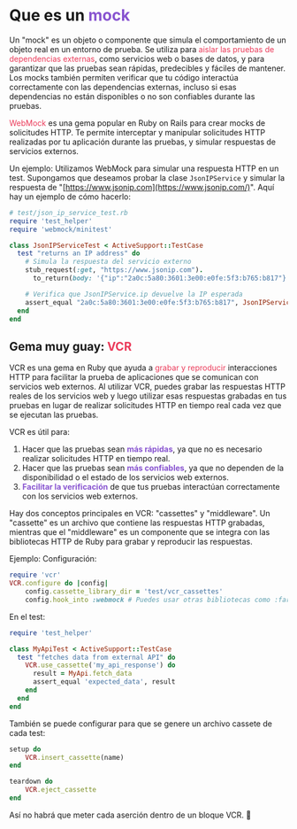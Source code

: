 # Que es un <span style='color:#8854d0'>mock</span>
Un "mock" es un objeto o componente que simula el comportamiento de un objeto real en un entorno de prueba. Se utiliza para <span style='color:#eb3b5a'>aislar las pruebas de dependencias externas</span>, como servicios web o bases de datos, y para garantizar que las pruebas sean rápidas, predecibles y fáciles de mantener. Los mocks también permiten verificar que tu código interactúa correctamente con las dependencias externas, incluso si esas dependencias no están disponibles o no son confiables durante las pruebas.

<span style='color:#eb3b5a'>WebMock</span> es una gema popular en Ruby on Rails para crear mocks de solicitudes HTTP. Te permite interceptar y manipular solicitudes HTTP realizadas por tu aplicación durante las pruebas, y simular respuestas de servicios externos.

Un ejemplo:
Utilizamos WebMock para simular una respuesta HTTP en un test. 
Supongamos que deseamos probar la clase `JsonIPService` y simular la respuesta de "[https://www.jsonip.com](https://www.jsonip.com/)". Aquí hay un ejemplo de cómo hacerlo:

```rb
# test/json_ip_service_test.rb
require 'test_helper'
require 'webmock/minitest'

class JsonIPServiceTest < ActiveSupport::TestCase
  test "returns an IP address" do
    # Simula la respuesta del servicio externo
    stub_request(:get, "https://www.jsonip.com").
      to_return(body: '{"ip":"2a0c:5a80:3601:3e00:e0fe:5f3:b765:b817"}', headers: { 'Content-Type' => 'application/json' })

    # Verifica que JsonIPService.ip devuelve la IP esperada
    assert_equal "2a0c:5a80:3601:3e00:e0fe:5f3:b765:b817", JsonIPService.ip
  end
end
```


## Gema muy guay: <span style='color:#eb3b5a'>VCR</span>
VCR es una gema en Ruby que ayuda a <span style='color:#eb3b5a'>grabar y reproducir</span> interacciones HTTP para facilitar la prueba de aplicaciones que se comunican con servicios web externos. Al utilizar VCR, puedes grabar las respuestas HTTP reales de los servicios web y luego utilizar esas respuestas grabadas en tus pruebas en lugar de realizar solicitudes HTTP en tiempo real cada vez que se ejecutan las pruebas.

VCR es útil para:

1.  Hacer que las pruebas sean **<span style='color:#8854d0'>más rápidas</span>**, ya que no es necesario realizar solicitudes HTTP en tiempo real.
2.  Hacer que las pruebas sean **<span style='color:#8854d0'>más confiables</span>**, ya que no dependen de la disponibilidad o el estado de los servicios web externos.
3. **<span style='color:#8854d0'>Facilitar la verificación</span>** de que tus pruebas interactúan correctamente con los servicios web externos.

Hay dos conceptos principales en VCR: "cassettes" y "middleware". Un "cassette" es un archivo que contiene las respuestas HTTP grabadas, mientras que el "middleware" es un componente que se integra con las bibliotecas HTTP de Ruby para grabar y reproducir las respuestas.

Ejemplo:
Configuración:
```rb
require 'vcr' 
VCR.configure do |config| 
	config.cassette_library_dir = 'test/vcr_cassettes' 
	config.hook_into :webmock # Puedes usar otras bibliotecas como :faraday o :typhoeus end
```

En el test:
```rb
require 'test_helper'

class MyApiTest < ActiveSupport::TestCase
  test "fetches data from external API" do
    VCR.use_cassette('my_api_response') do
      result = MyApi.fetch_data
      assert_equal 'expected_data', result
    end
  end
end
```

También se puede configurar para que se genere un archivo cassete de cada test:
```rb
setup do
	VCR.insert_cassette(name)
end

teardown do
	VCR.eject_cassette
end
```

Así no habrá que meter cada aserción dentro de un bloque VCR. 🙂

